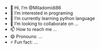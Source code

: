 - 👋 Hi, I’m @Miladomidi86
- 👀 I’m interested in programing
- 🌱 I’m currently learning python language
- 💞️ I’m looking to collaborate on ...
- 📫 How to reach me ...
- 😄 Pronouns: ...
- ⚡ Fun fact: ...

<!---
Miladomidi86/Miladomidi86 is a ✨ special ✨ repository because its `README.md` (this file) appears on your GitHub profile.
You can click the Preview link to take a look at your changes.
--->
